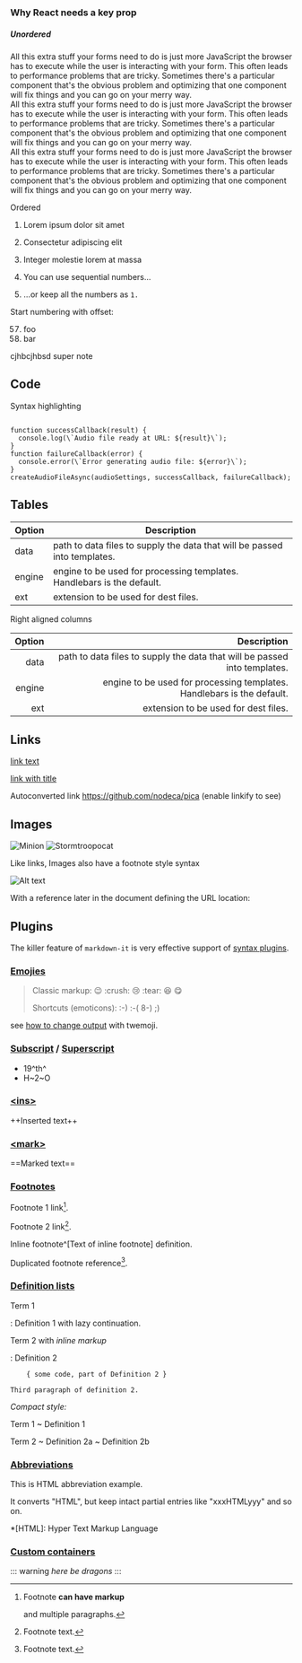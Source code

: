 
### Why React needs a key prop

##### Unordered

<UnorderedList 
  items='[
      "Lorem ipsum dolor sit amet 1",
      "Consectetur adipiscing elit 2",
      [
      "Lorem ipsum dolor sit amet 3",
      "Consectetur adipiscing elit 4",
      [
      "Lorem ipsum dolor sit amet 5",
      "Consectetur adipiscing elit 6"
      ]
      ],
      "Lorem ipsum dolor sit amet 7",
      "Consectetur adipiscing elit 8"
      ]'
/>


<Section>
All this extra stuff your forms need to do is just more JavaScript the browser has to execute while the user is interacting with your form. This often leads to performance problems that are tricky. Sometimes there's a particular component that's the obvious problem and optimizing that one component will fix things and you can go on your merry way.
</Section>


<Section>
All this extra stuff your forms need to do is just more JavaScript the browser has to execute while the user is interacting with your form. This often leads to performance problems that are tricky. Sometimes there's a particular component that's the obvious problem and optimizing that one component will fix things and you can go on your merry way.
</Section>

<Section>
All this extra stuff your forms need to do is just more JavaScript the browser has to execute while the user is interacting with your form. This often leads to performance problems that are tricky. Sometimes there's a particular component that's the obvious problem and optimizing that one component will fix things and you can go on your merry way.
</Section>

Ordered

1. Lorem ipsum dolor sit amet
2. Consectetur adipiscing elit
3. Integer molestie lorem at massa


1. You can use sequential numbers...
1. ...or keep all the numbers as `1.`

Start numbering with offset:

57. foo
1. bar

<Note>
cjhbcjhbsd super note
</Note>


## Code


Syntax highlighting

<Code language='javascript'>
function successCallback(result) {
  console.log(\`Audio file ready at URL: ${result}\`);
}
function failureCallback(error) {
  console.error(\`Error generating audio file: ${error}\`);
}
createAudioFileAsync(audioSettings, successCallback, failureCallback);
</Code>




## Tables

| Option | Description |
| ------ | ----------- |
| data   | path to data files to supply the data that will be passed into templates. |
| engine | engine to be used for processing templates. Handlebars is the default. |
| ext    | extension to be used for dest files. |

Right aligned columns

| Option | Description |
| ------:| -----------:|
| data   | path to data files to supply the data that will be passed into templates. |
| engine | engine to be used for processing templates. Handlebars is the default. |
| ext    | extension to be used for dest files. |


## Links

[link text](http://dev.nodeca.com)

[link with title](http://nodeca.github.io/pica/demo/ "title text!")

Autoconverted link https://github.com/nodeca/pica (enable linkify to see)


## Images

![Minion](https://octodex.github.com/images/minion.png)
![Stormtroopocat](https://octodex.github.com/images/stormtroopocat.jpg "The Stormtroopocat")

Like links, Images also have a footnote style syntax

![Alt text][id]

With a reference later in the document defining the URL location:

[id]: https://octodex.github.com/images/dojocat.jpg  "The Dojocat"


## Plugins

The killer feature of `markdown-it` is very effective support of
[syntax plugins](https://www.npmjs.org/browse/keyword/markdown-it-plugin).


### [Emojies](https://github.com/markdown-it/markdown-it-emoji)

> Classic markup: :wink: :crush: :cry: :tear: :laughing: :yum:
>
> Shortcuts (emoticons): :-) :-( 8-) ;)

see [how to change output](https://github.com/markdown-it/markdown-it-emoji#change-output) with twemoji.


### [Subscript](https://github.com/markdown-it/markdown-it-sub) / [Superscript](https://github.com/markdown-it/markdown-it-sup)

- 19^th^
- H~2~O


### [\<ins>](https://github.com/markdown-it/markdown-it-ins)

++Inserted text++


### [\<mark>](https://github.com/markdown-it/markdown-it-mark)

==Marked text==


### [Footnotes](https://github.com/markdown-it/markdown-it-footnote)

Footnote 1 link[^first].

Footnote 2 link[^second].

Inline footnote^[Text of inline footnote] definition.

Duplicated footnote reference[^second].

[^first]: Footnote **can have markup**

    and multiple paragraphs.

[^second]: Footnote text.


### [Definition lists](https://github.com/markdown-it/markdown-it-deflist)

Term 1

:   Definition 1
with lazy continuation.

Term 2 with *inline markup*

:   Definition 2

        { some code, part of Definition 2 }

    Third paragraph of definition 2.

_Compact style:_

Term 1
  ~ Definition 1

Term 2
  ~ Definition 2a
  ~ Definition 2b


### [Abbreviations](https://github.com/markdown-it/markdown-it-abbr)

This is HTML abbreviation example.

It converts "HTML", but keep intact partial entries like "xxxHTMLyyy" and so on.

*[HTML]: Hyper Text Markup Language

### [Custom containers](https://github.com/markdown-it/markdown-it-container)

::: warning
*here be dragons*
:::
